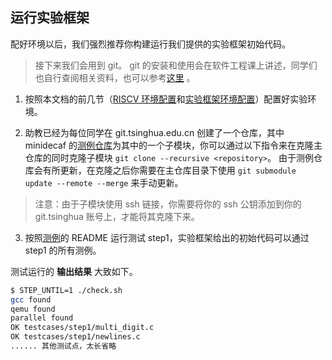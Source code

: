 ## 运行实验框架
配好环境以后，我们强烈推荐你构建运行我们提供的实验框架初始代码。
> 接下来我们会用到 git。
> git 的安装和使用会在软件工程课上讲述，同学们也自行查阅相关资料，也可以参考[这里](https://www.liaoxuefeng.com/wiki/896043488029600) 。

1. 按照本文档的前几节（[RISCV 环境配置](./riscv_env.md)和[实验框架环境配置](./env.md)）配置好实验环境。

2. 助教已经为每位同学在 git.tsinghua.edu.cn 创建了一个仓库，其中 minidecaf 的[测例仓库](https://git.tsinghua.edu.cn/compiler/2023/minidecaf-tests)为其中的一个子模块，你可以通过以下指令来在克隆主仓库的同时克隆子模块 `git clone --recursive <repository>`。
由于测例仓库会有所更新，在克隆之后你需要在主仓库目录下使用 `git submodule update --remote --merge` 来手动更新。

> 注意：由于子模块使用 ssh 链接，你需要将你的 ssh 公钥添加到你的 git.tsinghua 账号上，才能将其克隆下来。

3. 按照[测例](https://git.tsinghua.edu.cn/compiler/2023/minidecaf-tests)的 README 运行测试 step1，实验框架给出的初始代码可以通过 step1 的所有测例。

测试运行的 **输出结果** 大致如下。

```bash
$ STEP_UNTIL=1 ./check.sh
gcc found
qemu found
parallel found
OK testcases/step1/multi_digit.c
OK testcases/step1/newlines.c
...... 其他测试点，太长省略
```

